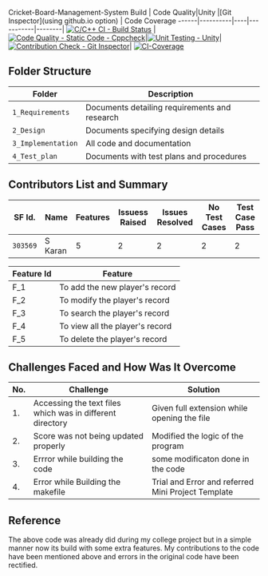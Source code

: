 Cricket-Board-Management-System
Build | Code Quality|Unity |[Git Inspector](using github.io option) | Code Coverage
------|----------|----|-----------|--------|
[![C/C++ CI - Build Status](https://github.com/12345292/Cricket-Board-Management-System/actions/workflows/c-cpp.yml/badge.svg)](https://github.com/12345292/Cricket-Board-Management-System/actions/workflows/c-cpp.yml) | [![Code Quality - Static Code - Cppcheck](https://github.com/12345292/Cricket-Board-Management-System/actions/workflows/cppcheck.yml/badge.svg)](https://github.com/12345292/Cricket-Board-Management-System/actions/workflows/cppcheck.yml)|[![Unit Testing - Unity](https://github.com/12345292/Cricket-Board-Management-System/actions/workflows/unity.yml/badge.svg)](https://github.com/12345292/Cricket-Board-Management-System/actions/workflows/unity.yml)|[![Contribution Check - Git Inspector](https://github.com/12345292/Cricket-Board-Management-System/actions/workflows/gitinspector.yml/badge.svg)](https://github.com/12345292/Cricket-Board-Management-System/actions/workflows/gitinspector.yml)| [![CI-Coverage](https://github.com/12345292/Cricket-Board-Management-System/actions/workflows/gcov.yml/badge.svg)](https://github.com/12345292/Cricket-Board-Management-System/actions/workflows/gcov.yml)



## Folder Structure
Folder             | Description
------------------ | -----------------------------------------
`1_Requirements`   | Documents detailing requirements and research
`2_Design`         | Documents specifying design details
`3_Implementation` | All code and documentation
`4_Test_plan`      | Documents with test plans and procedures


## Contributors List and Summary

SF Id. |  Name   |    Features    | Issuess Raised |Issues Resolved|No Test Cases|Test Case Pass
-------|---------|----------------|----------------|---------------|-------------|--------------
`303569` | S Karan  |  5|  2   | 2 | 2|   2|2|  

| Feature Id | Feature |
| -----------|---------|
|F_1| To add the new player's record  |
|F_2| To modify the player's record |
|F_3| To search the player's record|
|F_4| To view all the player's record |
|F_5| To delete the player's record|


## Challenges Faced and How Was It Overcome
| No. | Challenge | Solution
|-----|-----------|--------
|1. | Accessing the text files which was in different directory | Given full extension while opening the file
|2. | Score was not being updated properly | Modified the logic of the program 
|3. | Errror while building the code | some modificaton done in the code|
|4. | Error while Building the makefile | Trial and Error and referred Mini Project Template

## Reference
The above code was already did during my college project but in a simple manner now its build with some extra features. My contributions to the code have been mentioned above and errors in the original code have been rectified.   

